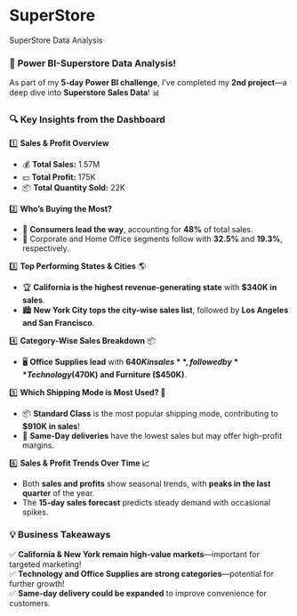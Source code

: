 # SuperStore
SuperStore Data Analysis
### 🚀 **Power BI-Superstore Data Analysis!**  

As part of my **5-day Power BI challenge**, I’ve completed my **2nd project**—a deep dive into **Superstore Sales Data**! 📊  

### 🔍 **Key Insights from the Dashboard**  

1️⃣ **Sales & Profit Overview**  
   - 💰 **Total Sales:** 1.57M  
   - 💵 **Total Profit:** 175K  
   - 📦 **Total Quantity Sold:** 22K  

2️⃣ **Who’s Buying the Most?**  
   - 🔹 **Consumers lead the way**, accounting for **48%** of total sales.  
   - 🔹 Corporate and Home Office segments follow with **32.5%** and **19.3%**, respectively.  

3️⃣ **Top Performing States & Cities** 🌎  
   - 🏆 **California is the highest revenue-generating state** with **$340K in sales**.  
   - 🏙️ **New York City tops the city-wise sales list**, followed by **Los Angeles and San Francisco**.  

4️⃣ **Category-Wise Sales Breakdown** 📦  
   - 🖥️ **Office Supplies lead** with **$640K in sales**, followed by **Technology ($470K) and Furniture ($450K)**.  

5️⃣ **Which Shipping Mode is Most Used? 🚢**  
   - 📦 **Standard Class** is the most popular shipping mode, contributing to **$910K in sales**!  
   - 🚀 **Same-Day deliveries** have the lowest sales but may offer high-profit margins.  

6️⃣ **Sales & Profit Trends Over Time 📈**  
   - Both **sales and profits** show seasonal trends, with **peaks in the last quarter** of the year.  
   - The **15-day sales forecast** predicts steady demand with occasional spikes.  

### 💡 **Business Takeaways**  
✅ **California & New York remain high-value markets**—important for targeted marketing!  
✅ **Technology and Office Supplies are strong categories**—potential for further growth!  
✅ **Same-day delivery could be expanded** to improve convenience for customers. 
